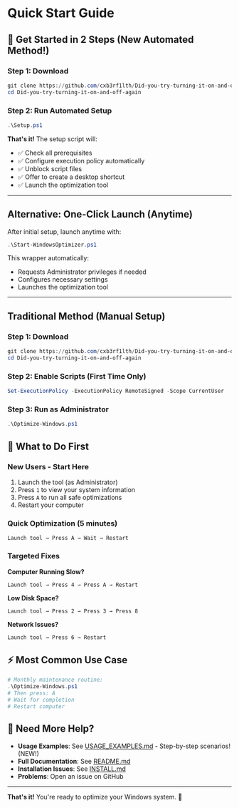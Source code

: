 # Quick Start Guide

## 🚀 Get Started in 2 Steps (New Automated Method!)

### Step 1: Download
```powershell
git clone https://github.com/cxb3rf1lth/Did-you-try-turning-it-on-and-off-again.git
cd Did-you-try-turning-it-on-and-off-again
```

### Step 2: Run Automated Setup
```powershell
.\Setup.ps1
```

**That's it!** The setup script will:
- ✅ Check all prerequisites
- ✅ Configure execution policy automatically
- ✅ Unblock script files
- ✅ Offer to create a desktop shortcut
- ✅ Launch the optimization tool

---

## Alternative: One-Click Launch (Anytime)

After initial setup, launch anytime with:
```powershell
.\Start-WindowsOptimizer.ps1
```

This wrapper automatically:
- Requests Administrator privileges if needed
- Configures necessary settings
- Launches the optimization tool

---

## Traditional Method (Manual Setup)

### Step 1: Download
```powershell
git clone https://github.com/cxb3rf1lth/Did-you-try-turning-it-on-and-off-again.git
cd Did-you-try-turning-it-on-and-off-again
```

### Step 2: Enable Scripts (First Time Only)
```powershell
Set-ExecutionPolicy -ExecutionPolicy RemoteSigned -Scope CurrentUser
```

### Step 3: Run as Administrator
```powershell
.\Optimize-Windows.ps1
```

## 🎯 What to Do First

### New Users - Start Here
1. Launch the tool (as Administrator)
2. Press `1` to view your system information
3. Press `A` to run all safe optimizations
4. Restart your computer

### Quick Optimization (5 minutes)
```
Launch tool → Press A → Wait → Restart
```

### Targeted Fixes

**Computer Running Slow?**
```
Launch tool → Press 4 → Press A → Restart
```

**Low Disk Space?**
```
Launch tool → Press 2 → Press 3 → Press 8
```

**Network Issues?**
```
Launch tool → Press 6 → Restart
```

## ⚡ Most Common Use Case

```powershell
# Monthly maintenance routine:
.\Optimize-Windows.ps1
# Then press: A
# Wait for completion
# Restart computer
```

## 📱 Need More Help?

- **Usage Examples**: See [USAGE_EXAMPLES.md](USAGE_EXAMPLES.md) - Step-by-step scenarios! (NEW!)
- **Full Documentation**: See [README.md](README.md)
- **Installation Issues**: See [INSTALL.md](INSTALL.md)
- **Problems**: Open an issue on GitHub

---

**That's it!** You're ready to optimize your Windows system. 🎉
